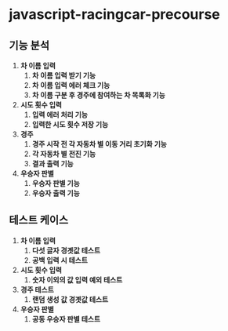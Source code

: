 # javascript-racingcar-precourse
## **기능 분석**

1. **차 이름 입력**
    1. **차 이름 입력 받기 기능**
    2. **차 이름 입력 에러 체크 기능**
    3. **차 이름 구분 후 경주에 참여하는 차 목록화 기능**
2. **시도 횟수 입력**
    1. **입력 에러 처리 기능**
    2. **입력한 시도 횟수 저장 기능**
3. **경주**
    1. **경주 시작 전 각 자동차 별 이동 거리 초기화 기능**
    2. **각 자동차 별 전진 기능**
    3. **결과 출력 기능**
4. **우승자 판별**
    1. **우승자 판별 기능**
    2. **우승자 출력 기능**

## 테스트 케이스

1. **차 이름 입력**
    1. **다섯 글자 경곗값 테스트**
    2. **공백 입력 시 테스트**
2. **시도 횟수 입력**
    1. **숫자 이외의 값 입력 예외 테스트**
3. **경주 테스트**
    1. **랜덤 생성 값 경곗값 테스트** 
4. **우승자 판별**
    1. **공동 우승자 판별 테스트**